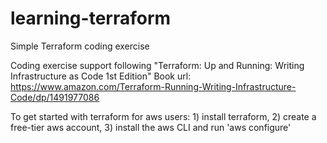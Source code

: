 # learning-terraform
Simple Terraform coding exercise

Coding exercise support following "Terraform: Up and Running: Writing Infrastructure as Code 1st Edition" 
Book url: https://www.amazon.com/Terraform-Running-Writing-Infrastructure-Code/dp/1491977086

To get started with terraform for aws users: 1) install terraform, 2) create a free-tier aws account, 3) install the aws CLI and run 'aws configure'
